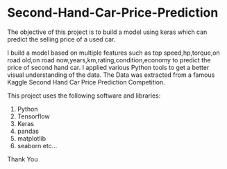 # Second-Hand-Car-Price-Prediction
The objective of this project is to build a model using keras which can predict the selling price of a used car.

I build a model based on multiple features such as top speed,hp,torque,on road old,on road now,years,km,rating,condition,economy to predict the price of second hand car.
I applied various Python tools to get a better visual understanding of the data.
The Data was extracted from a famous Kaggle Second Hand Car Price Prediction Competition.

This project uses the following software and libraries:
1. Python
2. Tensorflow
3. Keras
4. pandas
5. matplotlib
6. seaborn etc...

Thank You
